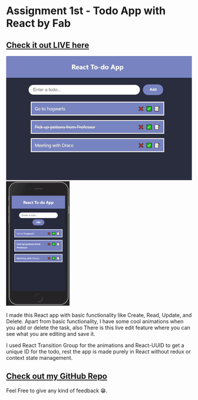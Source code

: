 # Assignment 1st - Todo App with React by Fab

## [Check it out LIVE here](https://fab-react-todo-app.netlify.app/)

![Todo App Image](./assets/todoAppImage.jpg)
![Live todo app gif](./assets/todoApp.gif)

I made this React app with basic functionality like Create, Read, Update, and Delete. Apart from basic functionality, I have some cool animations when you add or delete the task, also There is this live edit feature where you can see what you are editing and save it.

I used React Transition Group for the animations and React-UUID to get a unique ID for the todo, rest the app is made purely in React without redux or context state management.

## [Check out my GitHub Repo](https://github.com/fabcodingzest/React-Todo-App)

Feel Free to give any kind of feedback 😁.
